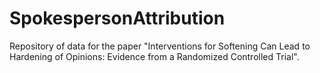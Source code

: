 # SpokespersonAttribution
Repository of data for the paper "Interventions for Softening Can Lead to Hardening of Opinions: Evidence from a Randomized Controlled Trial". 
